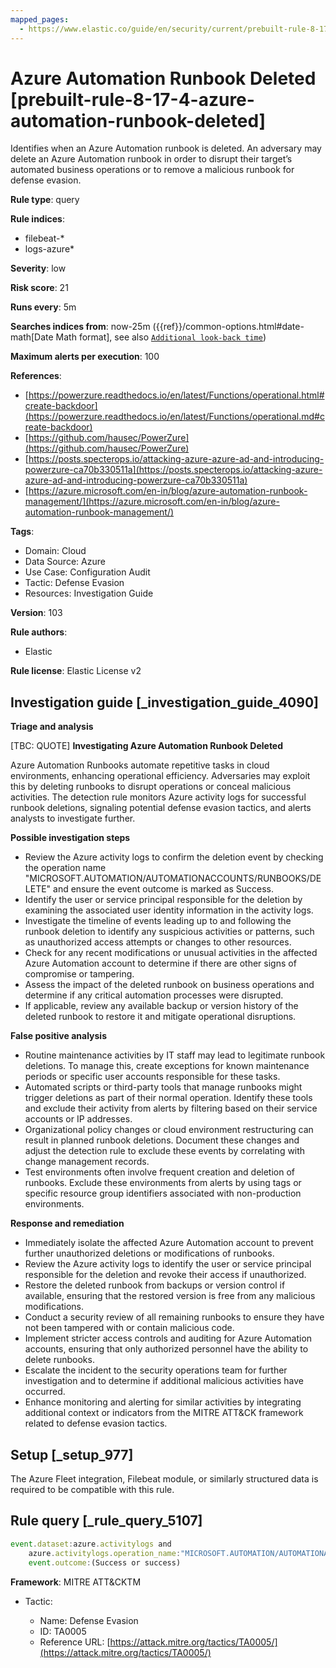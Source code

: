 ```yaml
---
mapped_pages:
  - https://www.elastic.co/guide/en/security/current/prebuilt-rule-8-17-4-azure-automation-runbook-deleted.html
---
```


# Azure Automation Runbook Deleted [prebuilt-rule-8-17-4-azure-automation-runbook-deleted]

Identifies when an Azure Automation runbook is deleted. An adversary may delete an Azure Automation runbook in order to disrupt their target’s automated business operations or to remove a malicious runbook for defense evasion.

**Rule type**: query

**Rule indices**:

* filebeat-*
* logs-azure*

**Severity**: low

**Risk score**: 21

**Runs every**: 5m

**Searches indices from**: now-25m ({{ref}}/common-options.html#date-math[Date Math format], see also [`Additional look-back time`](docs-content://solutions/security/detect-and-alert/create-detection-rule.md#rule-schedule))

**Maximum alerts per execution**: 100

**References**:

* [https://powerzure.readthedocs.io/en/latest/Functions/operational.html#create-backdoor](https://powerzure.readthedocs.io/en/latest/Functions/operational.md#create-backdoor)
* [https://github.com/hausec/PowerZure](https://github.com/hausec/PowerZure)
* [https://posts.specterops.io/attacking-azure-azure-ad-and-introducing-powerzure-ca70b330511a](https://posts.specterops.io/attacking-azure-azure-ad-and-introducing-powerzure-ca70b330511a)
* [https://azure.microsoft.com/en-in/blog/azure-automation-runbook-management/](https://azure.microsoft.com/en-in/blog/azure-automation-runbook-management/)

**Tags**:

* Domain: Cloud
* Data Source: Azure
* Use Case: Configuration Audit
* Tactic: Defense Evasion
* Resources: Investigation Guide

**Version**: 103

**Rule authors**:

* Elastic

**Rule license**: Elastic License v2

## Investigation guide [_investigation_guide_4090]

**Triage and analysis**

[TBC: QUOTE]
**Investigating Azure Automation Runbook Deleted**

Azure Automation Runbooks automate repetitive tasks in cloud environments, enhancing operational efficiency. Adversaries may exploit this by deleting runbooks to disrupt operations or conceal malicious activities. The detection rule monitors Azure activity logs for successful runbook deletions, signaling potential defense evasion tactics, and alerts analysts to investigate further.

**Possible investigation steps**

* Review the Azure activity logs to confirm the deletion event by checking the operation name "MICROSOFT.AUTOMATION/AUTOMATIONACCOUNTS/RUNBOOKS/DELETE" and ensure the event outcome is marked as Success.
* Identify the user or service principal responsible for the deletion by examining the associated user identity information in the activity logs.
* Investigate the timeline of events leading up to and following the runbook deletion to identify any suspicious activities or patterns, such as unauthorized access attempts or changes to other resources.
* Check for any recent modifications or unusual activities in the affected Azure Automation account to determine if there are other signs of compromise or tampering.
* Assess the impact of the deleted runbook on business operations and determine if any critical automation processes were disrupted.
* If applicable, review any available backup or version history of the deleted runbook to restore it and mitigate operational disruptions.

**False positive analysis**

* Routine maintenance activities by IT staff may lead to legitimate runbook deletions. To manage this, create exceptions for known maintenance periods or specific user accounts responsible for these tasks.
* Automated scripts or third-party tools that manage runbooks might trigger deletions as part of their normal operation. Identify these tools and exclude their activity from alerts by filtering based on their service accounts or IP addresses.
* Organizational policy changes or cloud environment restructuring can result in planned runbook deletions. Document these changes and adjust the detection rule to exclude these events by correlating with change management records.
* Test environments often involve frequent creation and deletion of runbooks. Exclude these environments from alerts by using tags or specific resource group identifiers associated with non-production environments.

**Response and remediation**

* Immediately isolate the affected Azure Automation account to prevent further unauthorized deletions or modifications of runbooks.
* Review the Azure activity logs to identify the user or service principal responsible for the deletion and revoke their access if unauthorized.
* Restore the deleted runbook from backups or version control if available, ensuring that the restored version is free from any malicious modifications.
* Conduct a security review of all remaining runbooks to ensure they have not been tampered with or contain malicious code.
* Implement stricter access controls and auditing for Azure Automation accounts, ensuring that only authorized personnel have the ability to delete runbooks.
* Escalate the incident to the security operations team for further investigation and to determine if additional malicious activities have occurred.
* Enhance monitoring and alerting for similar activities by integrating additional context or indicators from the MITRE ATT&CK framework related to defense evasion tactics.


## Setup [_setup_977]

The Azure Fleet integration, Filebeat module, or similarly structured data is required to be compatible with this rule.


## Rule query [_rule_query_5107]

```js
event.dataset:azure.activitylogs and
    azure.activitylogs.operation_name:"MICROSOFT.AUTOMATION/AUTOMATIONACCOUNTS/RUNBOOKS/DELETE" and
    event.outcome:(Success or success)
```

**Framework**: MITRE ATT&CKTM

* Tactic:

    * Name: Defense Evasion
    * ID: TA0005
    * Reference URL: [https://attack.mitre.org/tactics/TA0005/](https://attack.mitre.org/tactics/TA0005/)



